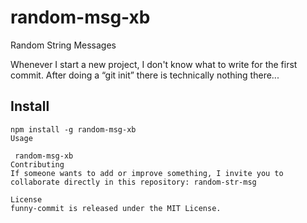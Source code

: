 # random-msg-xb
Random String Messages


Whenever I start a new project, I don't know what to write for the first commit. After doing a “git init” there is technically nothing there...

## Install

```npm
npm install -g random-msg-xb
Usage

 random-msg-xb
Contributing
If someone wants to add or improve something, I invite you to collaborate directly in this repository: random-str-msg

License
funny-commit is released under the MIT License.
